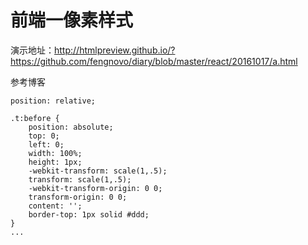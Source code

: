 # 前端一像素样式
演示地址：http://htmlpreview.github.io/?https://github.com/fengnovo/diary/blob/master/react/20161017/a.html  

  
参考博客
``` 
position: relative;

.t:before {
    position: absolute;
    top: 0;
    left: 0;
    width: 100%;
    height: 1px;
    -webkit-transform: scale(1,.5);
    transform: scale(1,.5);
    -webkit-transform-origin: 0 0;
    transform-origin: 0 0;
    content: '';
    border-top: 1px solid #ddd;
}  
...

```